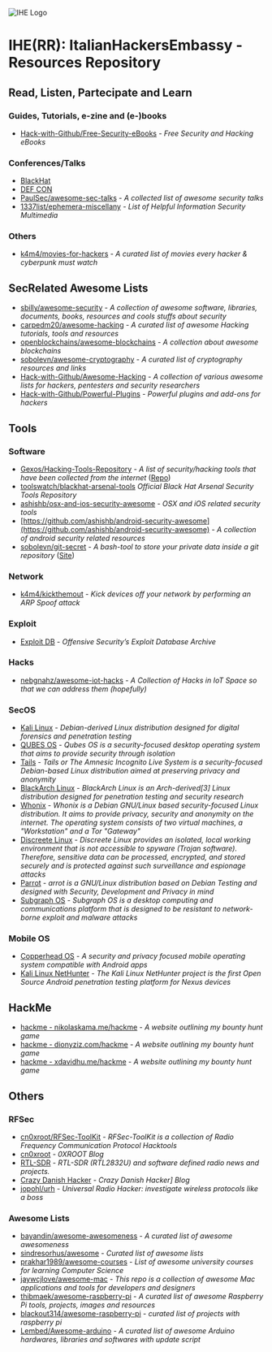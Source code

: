 ![IHE Logo](https://avatars1.githubusercontent.com/u/36404468?s=100)

# IHE(RR): ItalianHackersEmbassy - Resources Repository

[comment]: # "## Italian Resources"

[comment]: # "* ???"


## Read, Listen, Partecipate and Learn

[comment]: # "### Sites, Blogs and Forums"

### Guides, Tutorials, e-zine and (e-)books
* [Hack-with-Github/Free-Security-eBooks](https://github.com/Hack-with-Github/Free-Security-eBooks) - *Free Security and Hacking eBooks*

[comment]: # "### Presentation Repositories"

[comment]: # "### To Follow"

### Conferences/Talks
* [BlackHat](http://www.blackhat.com)
* [DEF CON](https://www.defcon.org)
* [PaulSec/awesome-sec-talks](https://github.com/PaulSec/awesome-sec-talks) - *A collected list of awesome security talks*
* [1337list/ephemera-miscellany](https://github.com/1337list/ephemera-miscellany/blob/master/hackertalkytalk.md) - *List of Helpful Information Security Multimedia*

### Others
* [k4m4/movies-for-hackers](https://github.com/k4m4/movies-for-hackers) - *A curated list of movies every hacker & cyberpunk must watch*

## SecRelated Awesome Lists
* [sbilly/awesome-security](https://github.com/sbilly/awesome-security) - *A collection of awesome software, libraries, documents, books, resources and cools stuffs about security*
* [carpedm20/awesome-hacking](https://github.com/carpedm20/awesome-hacking) - *A curated list of awesome Hacking tutorials, tools and resources*
* [openblockchains/awesome-blockchains](https://github.com/openblockchains/awesome-blockchains) - *A collection about awesome blockchains*
* [sobolevn/awesome-cryptography](https://github.com/sobolevn/awesome-cryptography) - *A curated list of cryptography resources and links*
* [Hack-with-Github/Awesome-Hacking](https://github.com/Hack-with-Github/Awesome-Hacking) - *A collection of various awesome lists for hackers, pentesters and security researchers*
* [Hack-with-Github/Powerful-Plugins](https://github.com/Hack-with-Github/Powerful-Plugins) - *Powerful plugins and add-ons for hackers*

## Tools
### Software
* [Gexos/Hacking-Tools-Repository](http://gexos.github.io/Hacking-Tools-Repository/) - *A list of security/hacking tools that have been collected from the internet* ([Repo](https://github.com/Gexos/Hacking-Tools-Repository))
* [toolswatch/blackhat-arsenal-tools](https://github.com/toolswatch/blackhat-arsenal-tools) *Official Black Hat Arsenal Security Tools Repository*
* [ashishb/osx-and-ios-security-awesome](https://github.com/ashishb/osx-and-ios-security-awesome) - *OSX and iOS related security tools*
* [https://github.com/ashishb/android-security-awesome](https://github.com/ashishb/android-security-awesome) - *A collection of android security related resources*
* [sobolevn/git-secret](https://github.com/sobolevn/git-secret) - *A bash-tool to store your private data inside a git repository* ([Site](http://git-secret.io))

### Network
* [k4m4/kickthemout](https://github.com/k4m4/kickthemout) - *Kick devices off your network by performing an ARP Spoof attack*

### Exploit
* [Exploit DB](https://www.exploit-db.com) - *Offensive Security’s Exploit Database Archive*

### Hacks
* [nebgnahz/awesome-iot-hacks](https://github.com/nebgnahz/awesome-iot-hacks) - *A Collection of Hacks in IoT Space so that we can address them (hopefully)*

### SecOS
* [Kali Linux](https://www.kali.org) -  *Debian-derived Linux distribution designed for digital forensics and penetration testing*
* [QUBES OS](https://www.qubes-os.org) - *Qubes OS is a security-focused desktop operating system that aims to provide security through isolation*
* [Tails](https://tails.boum.org) - *Tails or The Amnesic Incognito Live System is a security-focused Debian-based Linux distribution aimed at preserving privacy and anonymity*
* [BlackArch Linux](https://blackarch.org) - *BlackArch Linux is an Arch-derived[3] Linux distribution designed for penetration testing and security research*
* [Whonix](https://www.whonix.org) - *Whonix is a Debian GNU/Linux based security-focused Linux distribution. It aims to provide privacy, security and anonymity on the internet. The operating system consists of two virtual machines, a "Workstation" and a Tor "Gateway"*
* [Discreete Linux](https://www.discreete-linux.org/) - *Discreete Linux provides an isolated, local working environment that is not accessible to spyware (Trojan software). Therefore, sensitive data can be processed, encrypted, and stored securely and is protected against such surveillance and espionage attacks*
* [Parrot](https://www.parrotsec.org) - *arrot is a GNU/Linux distribution based on Debian Testing and designed with Security, Development and Privacy in mind*
* [Subgraph OS](https://subgraph.com) - *Subgraph OS is a desktop computing and communications platform that is designed to be resistant to network-borne exploit and malware attacks*

### Mobile OS
* [Copperhead OS](https://copperhead.co) - *A security and privacy focused mobile operating system compatible with Android apps*
* [Kali Linux NetHunter](https://www.kali.org/kali-linux-nethunter/) - *The Kali Linux NetHunter project is the first Open Source Android penetration testing platform for Nexus devices*


[comment]: # "### Mobile"

[comment]: # "### Hardware"


## HackMe
* [hackme - nikolaskama.me/hackme](https://nikolaskama.me/hackme/) - *A website outlining my bounty hunt game*
* [hackme - dionyziz.com/hackme](https://dionyziz.com/hackme/) - *A website outlining my bounty hunt game*
* [hackme - xdavidhu.me/hackme](https://xdavidhu.me/hackme/) - *A website outlining my bounty hunt game*

## Others
### RFSec
* [cn0xroot/RFSec-ToolKit](https://github.com/cn0xroot/RFSec-ToolKit) - *RFSec-ToolKit is a collection of Radio Frequency Communication Protocol Hacktools*
* [cn0xroot](https://cn0xroot.com) - *0XROOT Blog*
* [RTL-SDR](https://www.rtl-sdr.com) - *RTL-SDR (RTL2832U) and software defined radio news and projects.*
* [Crazy Danish Hacker](https://www.crazydanishhacker.com) - *Crazy Danish Hacker] Blog*
* [jopohl/urh](https://github.com/jopohl/urh) - *Universal Radio Hacker: investigate wireless protocols like a boss*

### Awesome Lists
* [bayandin/awesome-awesomeness](https://github.com/bayandin/awesome-awesomeness) - *A curated list of awesome awesomeness*
* [sindresorhus/awesome](https://github.com/sindresorhus/awesome) - *Curated list of awesome lists*
* [prakhar1989/awesome-courses](https://github.com/prakhar1989/awesome-courses) - *List of awesome university courses for learning Computer Science*
* [jaywcjlove/awesome-mac](https://github.com/jaywcjlove/awesome-mac#security-tools) - *This repo is a collection of awesome Mac applications and tools for developers and designers*
* [thibmaek/awesome-raspberry-pi](https://github.com/thibmaek/awesome-raspberry-pi) - *A curated list of awesome Raspberry Pi tools, projects, images and resources*
* [blackout314/awesome-raspberry-pi](https://github.com/blackout314/awesome-raspberry-pi) - *curated list of projects with raspberry pi*
* [Lembed/Awesome-arduino](https://github.com/Lembed/Awesome-arduino) - *A curated list of awesome Arduino hardwares, libraries and softwares with update script*
